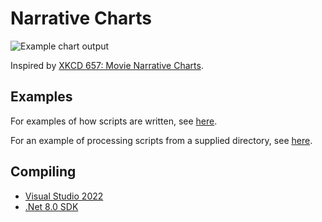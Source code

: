 # Narrative Charts

![Example chart output](https://github.com/user-attachments/assets/863dab61-855d-4f56-80e4-cb1e1509c780)

Inspired by [XKCD 657: Movie Narrative Charts](https://xkcd.com/657/).

## Examples

For examples of how scripts are written, see [here](https://github.com/natekford/NarrativeCharts/tree/master/samples/NarrativeCharts.Bookworm/Scripts).

For an example of processing scripts from a supplied directory, see [here](https://github.com/natekford/NarrativeCharts/blob/master/samples/NarrativeCharts.Console/Program.cs).

## Compiling

 * [Visual Studio 2022](https://visualstudio.microsoft.com/downloads/)
 * [.Net 8.0 SDK](https://dotnet.microsoft.com/download/dotnet/8.0)
